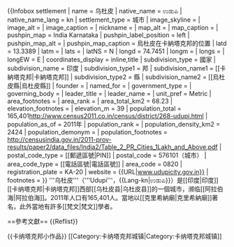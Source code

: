 {{Infobox settlement
| name = 乌杜皮
| native_name = ಉಡುಪಿ
| native_name_lang = kn
| settlement_type  = 城市
| image_skyline    = 
| image_alt        = 
| image_caption    = 
| nickname         = 
| map_alt          = 
| map_caption      = 
| pushpin_map      = India Karnataka
| pushpin_label_position  = left
| pushpin_map_alt         = 
| pushpin_map_caption = 烏杜皮在卡納塔克邦的位置
| latd    = 13.3389
| latm    = 
| lats    = 
| latNS   = N
| longd   = 74.7451
| longm   = 
| longs   = 
| longEW  = E
| coordinates_display = inline,title
| subdivision_type  = 國家
| subdivision_name  = 印度
| subdivision_type1 = 邦
| subdivision_name1 = [[卡納塔克邦|卡納塔克邦]]
| subdivision_type2 = 縣
| subdivision_name2 = [[烏杜皮縣|烏杜皮縣]]
| founder                 = 
| named_for               = 
| government_type         = 
| governing_body          = 
| leader_title            = 
| leader_name             = 
| unit_pref               = Metric
| area_footnotes          = 
| area_rank               = 
| area_total_km2          = 68.23
| elevation_footnotes     = 
| elevation_m             = 39
| population_total        = 165,401<ref>http://www.census2011.co.in/census/district/268-udupi.html</ref>
| population_as_of        = 2011年
| population_rank         = 
| population_density_km2  = 2424<!--165401/68.23-->
| population_demonym      = 
| population_footnotes    = <ref>http://censusindia.gov.in/2011-prov-results/paper2/data_files/India2/Table_2_PR_Cities_1Lakh_and_Above.pdf</ref>
| postal_code_type        = [[郵遞區號|PIN]]
| postal_code             = 576101（城市）
| area_code_type          = [[電話區號|電話區號]]
| area_code               = 0820
| registration_plate      = KA-20
| website                 = {{URL|www.udupicity.gov.in}}
| footnotes               = 
}}
'''乌杜皮'''（'''Udupi'''，{{Lang-kn|ಉಡುಪಿ}}）是[[印度|印度]][[卡纳塔克邦|卡纳塔克邦]]西部[[乌杜皮县|乌杜皮县]]的一個城市，濒临[[阿拉伯海|阿拉伯海]]。2011年人口有165,401人。當地以[[克里希納廟|克里希納廟]]著名，此外當地有許多[[梵文|梵文]]學者。

==參考文獻==
{{Reflist}}

{{卡纳塔克邦小作品}}
[[Category:卡纳塔克邦城镇|Category:卡纳塔克邦城镇]]